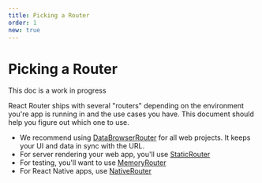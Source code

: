 ```yaml
---
title: Picking a Router
order: 1
new: true
---
```


# Picking a Router

<docs-warning>This doc is a work in progress</docs-warning>

React Router ships with several "routers" depending on the environment you're app is running in and the use cases you have. This document should help you figure out which one to use.

- We recommend using [DataBrowserRouter][databrowserrouter] for all web projects. It keeps your UI and data in sync with the URL.
- For server rendering your web app, you'll use [StaticRouter][staticrouter]
- For testing, you'll want to use [MemoryRouter][memoryrouter]
- For React Native apps, use [NativeRouter][nativerouter]

[databrowserrouter]: ./data-browser-router
[staticrouter]: ./static-router
[memoryrouter]: ./memory-router
[nativerouter]: ./native-router
